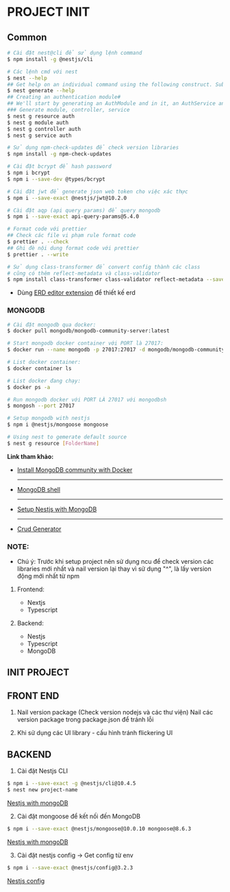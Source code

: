 # PROJECT INIT

## Common

```bash
# Cài đặt nest@cli để sử dụng lệnh command
$ npm install -g @nestjs/cli

# Các lệnh cmd với nest
$ nest --help
## Get help on an individual command using the following construct. Substitute any command, like new, add, etc., where you see generate in the example below to get detailed help on that command:
$ nest generate --help
## Creating an authentication module#
## We'll start by generating an AuthModule and in it, an AuthService and an AuthController. We'll use the AuthService to implement the authentication logic, and the AuthController to expose the authentication endpoints.
### Generate module, controller, service
$ nest g resource auth 
$ nest g module auth
$ nest g controller auth
$ nest g service auth

# Sử dụng npm-check-updates để check version libraries
$ npm install -g npm-check-updates

# Cài đặt bcrypt để hash password
$ npm i bcrypt
$ npm i --save-dev @types/bcrypt 

# Cài đặt jwt để generate json web token cho việc xác thực
$ npm i --save-exact @nestjs/jwt@10.2.0

# Cài đặt aqp (api query params) để query mongodb
$ npm i --save-exact api-query-params@5.4.0

# Format code với prettier
## Check các file vi phạm rule format code
$ prettier . --check 
## Ghi đè nội dung format code với prettier
$ prettier . --write

# Sử dụng class-transformer để convert config thành các class
# cũng có thêm reflect-metadata và class-validator
$ npm install class-transformer class-validator reflect-metadata --save
```

- Dùng [ERD editor extension](https://erd-editor.io/) để thiết kế erd

### MONGODB

```bash
# Cài đặt mongodb qua docker:
$ docker pull mongodb/mongodb-community-server:latest

# Start mongodb docker container với PORT là 27017:
$ docker run --name mongodb -p 27017:27017 -d mongodb/mongodb-community-server:latest

# List docker container:
$ docker container ls

# List docker đang chạy:
$ docker ps -a

# Run mongodb docker với PORT LÀ 27017 với mongodbsh
$ mongosh --port 27017

# Setup mongodb with nestjs
$ npm i @nestjs/mongoose mongoose

# Using nest to gemerate default source
$ nest g resource [FolderName]
```

<strong>Link tham khảo: </strong>

<ul>
   <li><a href="https://www.mongodb.com/docs/manual/tutorial/install-mongodb-community-with-docker/">Install MongoDB community with Docker</a></li>
   <hr/>
   <li>
      <a href="https://www.mongodb.com/docs/mongodb-shell/">MongoDB shell</a>
   </li>
   <hr/>
   <li>
      <a href="https://docs.nestjs.com/techniques/mongodb">Setup Nestjs with MongoDB</a>
   </li>
   <hr/>
   <li>
      <a href="https://docs.nestjs.com/recipes/crud-generator">Crud Generator</a>
   </li>
</ul>

### NOTE:

- Chú ý: Trước khi setup project nên sử dụng ncu để check version các libraries mới nhất và nail version lại thay vì sử dụng "^", là lấy version động mới nhất từ npm

1.  Frontend:

    - Nextjs
    - Typescript

2.  Backend:
    - Nestjs
    - Typescript
    - MongoDB

## INIT PROJECT

## FRONT END

1. Nail version package (Check version nodejs và các thư viện)
   Nail các version package trong package.json để tránh lỗi

2. Khi sử dụng các UI library - cấu hình tránh flickering UI

## BACKEND

1. Cài đặt Nestjs CLI

```bash
$ npm i --save-exact -g @nestjs/cli@10.4.5
$ nest new project-name
```

[Nestjs with mongoDB](https://docs.nestjs.com/techniques/mongodb)

2. Cài đặt mongoose để kết nối đến MongoDB

```bash
$ npm i --save-exact @nestjs/mongoose@10.0.10 mongoose@8.6.3
```

[Nestjs with mongoDB](https://docs.nestjs.com/techniques/mongodb)

3. Cài đặt nestjs config -> Get config từ env

```bash
$ npm i --save-exact @nestjs/config@3.2.3
```

[Nestjs config](https://docs.nestjs.com/techniques/configuration)
